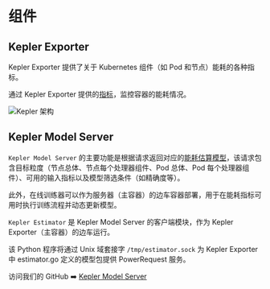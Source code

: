 # 组件

## Kepler Exporter

Kepler Exporter 提供了关于 Kubernetes 组件（如 Pod 和节点）能耗的各种指标。

通过 Kepler Exporter 提供的[指标](metrics.md)，监控容器的能耗情况。

![Kepler 架构](https://raw.githubusercontent.com/sustainable-computing-io/kepler/main/doc/kepler-arch.png)

## Kepler Model Server

`Kepler Model Server` 的主要功能是根据请求返回对应的[能耗估算模型](../kepler_model_server/power_estimation.md)，该请求包含目标粒度（节点总体、节点每个处理器组件、Pod 总体、Pod 每个处理器组件）、可用的输入指标以及模型筛选条件（如精确度等）。

此外，在线训练器可以作为服务器（主容器）的边车容器部署，用于在能耗指标可用时执行训练流程并动态更新模型。

`Kepler Estimator` 是 Kepler Model Server 的客户端模块，作为 Kepler Exporter（主容器）的边车运行。

该 Python 程序将通过 Unix 域套接字 `/tmp/estimator.sock` 为 Kepler Exporter 中 estimator.go 定义的模型包提供 PowerRequest 服务。

访问我们的 GitHub ➡️ [Kepler Model Server](https://github.com/sustainable-computing-io/kepler-model-server)